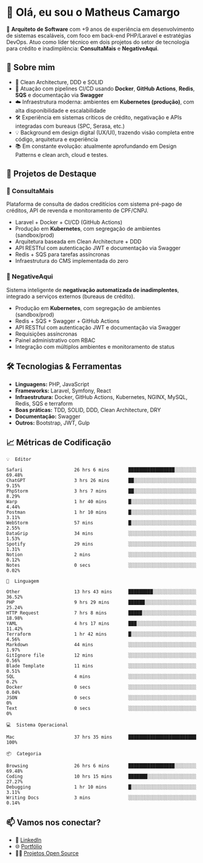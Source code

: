 # 👋 Olá, eu sou o Matheus Camargo

🎯 **Arquiteto de Software** com +9 anos de experiência em desenvolvimento de sistemas escaláveis, com foco em back-end PHP/Laravel e estratégias DevOps. Atuo como líder técnico em dois projetos do setor de tecnologia para crédito e inadimplência: **ConsultaMais** e **NegativeAqui**.

## 🧠 Sobre mim

- 🚀 Clean Architecture, DDD e SOLID
- 🔁 Atuação com pipelines CI/CD usando **Docker**, **GitHub Actions**, **Redis**, **SQS** e documentação via **Swagger**
- ☁️ Infraestrutura moderna: ambientes em **Kubernetes (produção)**, com alta disponibilidade e escalabilidade
- 🛠️ Experiência em sistemas críticos de crédito, negativação e APIs integradas com bureaus (SPC, Serasa, etc.)
- 💡 Background em design digital (UX/UI), trazendo visão completa entre código, arquitetura e experiência
- 📚 Em constante evolução: atualmente aprofundando em Design Patterns e clean arch, cloud e testes.

## 🚧 Projetos de Destaque

### 🔹 ConsultaMais
Plataforma de consulta de dados creditícios com sistema pré-pago de créditos, API de revenda e monitoramento de CPF/CNPJ.

- Laravel + Docker + CI/CD (GitHub Actions)
- Produção em **Kubernetes**, com segregação de ambientes (sandbox/prod)
- Arquitetura baseada em Clean Architecture + DDD
- API RESTful com autenticação JWT e documentação via Swagger
- Redis + SQS para tarefas assíncronas
- Infraestrutura do CMS implementada do zero

### 🔹 NegativeAqui
Sistema inteligente de **negativação automatizada de inadimplentes**, integrado a serviços externos (bureaus de crédito).

- Produção em **Kubernetes**, com segregação de ambientes (sandbox/prod)
- Redis + SQS + Swagger + GitHub Actions
- API RESTful com autenticação JWT e documentação via Swagger
- Requisições assíncronas
- Painel administrativo com RBAC
- Integração com múltiplos ambientes e monitoramento de status

## 🛠️ Tecnologias & Ferramentas

- **Linguagens:** PHP, JavaScript
- **Frameworks:** Laravel, Symfony, React
- **Infraestrutura:** Docker, GitHub Actions, Kubernetes, NGINX, MySQL, Redis, SQS e terraform
- **Boas práticas:** TDD, SOLID, DDD, Clean Architecture, DRY
- **Documentação:** Swagger
- **Outros:** Bootstrap, JWT, Gulp

## 📈 Métricas de Codificação

```text
💡  Editor

Safari                   26 hrs 6 mins       █████████████████░░░░░░░░     69.48%
ChatGPT                  3 hrs 26 mins       ██░░░░░░░░░░░░░░░░░░░░░░░      9.15%
PhpStorm                 3 hrs 7 mins        ██░░░░░░░░░░░░░░░░░░░░░░░      8.29%
Warp                     1 hr 40 mins        █░░░░░░░░░░░░░░░░░░░░░░░░      4.44%
Postman                  1 hr 10 mins        █░░░░░░░░░░░░░░░░░░░░░░░░      3.11%
WebStorm                 57 mins             █░░░░░░░░░░░░░░░░░░░░░░░░      2.55%
DataGrip                 34 mins             ░░░░░░░░░░░░░░░░░░░░░░░░░      1.53%
Spotify                  29 mins             ░░░░░░░░░░░░░░░░░░░░░░░░░      1.31%
Notion                   2 mins              ░░░░░░░░░░░░░░░░░░░░░░░░░      0.12%
Notes                    0 secs              ░░░░░░░░░░░░░░░░░░░░░░░░░      0.02%
```
```text
💬  Linguagem

Other                    13 hrs 43 mins      █████████░░░░░░░░░░░░░░░░     36.52%
PHP                      9 hrs 29 mins       ██████░░░░░░░░░░░░░░░░░░░     25.24%
HTTP Request             7 hrs 8 mins        █████░░░░░░░░░░░░░░░░░░░░     18.98%
YAML                     4 hrs 17 mins       ███░░░░░░░░░░░░░░░░░░░░░░     11.42%
Terraform                1 hr 42 mins        █░░░░░░░░░░░░░░░░░░░░░░░░      4.56%
Markdown                 44 mins             ░░░░░░░░░░░░░░░░░░░░░░░░░      1.97%
GitIgnore file           12 mins             ░░░░░░░░░░░░░░░░░░░░░░░░░      0.56%
Blade Template           11 mins             ░░░░░░░░░░░░░░░░░░░░░░░░░      0.51%
SQL                      4 mins              ░░░░░░░░░░░░░░░░░░░░░░░░░       0.2%
Docker                   0 secs              ░░░░░░░░░░░░░░░░░░░░░░░░░      0.04%
JSON                     0 secs              ░░░░░░░░░░░░░░░░░░░░░░░░░         0%
Text                     0 secs              ░░░░░░░░░░░░░░░░░░░░░░░░░         0%
```
```text
💻  Sistema Operacional

Mac                      37 hrs 35 mins      █████████████████████████       100%
```
```text
📦  Categoria

Browsing                 26 hrs 6 mins       █████████████████░░░░░░░░     69.48%
Coding                   10 hrs 15 mins      ███████░░░░░░░░░░░░░░░░░░     27.27%
Debugging                1 hr 10 mins        █░░░░░░░░░░░░░░░░░░░░░░░░      3.11%
Writing Docs             3 mins              ░░░░░░░░░░░░░░░░░░░░░░░░░      0.14%
```

## 📫 Vamos nos conectar?

- 💼 [LinkedIn](https://www.linkedin.com/in/matheuscamargoxavier)
- 🌐 [Portfólio](https://matheuscamargo.co)
- 🧑‍💻 [Projetos Open Source](https://github.com/bymatheus)
